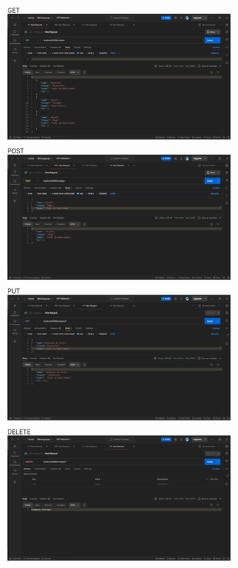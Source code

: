 GET
![alt text](GET.png)

POST
![alt text](POST.png)

PUT
![alt text](PUT.png)

DELETE
![alt text](DELETE.png)
